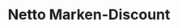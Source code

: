 ---
title: "Netto Marken-Discount"
url: /wittstock-dosse/netto-marken-discount/
shop: Supermarkt
---